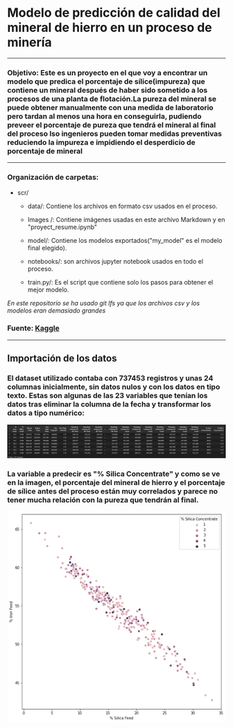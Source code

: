 # **Modelo de predicción de calidad del mineral de hierro en un proceso de minería**

-----

### Objetivo: Este es un proyecto en el que voy a encontrar un modelo que predica el porcentaje de sílice(impureza) que contiene un mineral después de haber sido sometido a los procesos de una planta de flotación.La pureza del mineral se puede obtener manualmente con una medida de laboratorio pero tardan al menos una hora en conseguirla, pudiendo preveer el porcentaje de pureza que tendrá el mineral al final del proceso lso ingenieros pueden tomar medidas preventivas reduciendo la impureza e impidiendo el desperdicio de porcentaje de mineral

-----

### Organización de carpetas: 

* scr/
    * data/: Contiene los archivos en formato csv usados en el proceso.
    
    * Images /: Contiene imágenes usadas en este archivo Markdown y en "proyect_resume.ipynb"

    * model/: Contiene los modelos exportados("my_model" es el modelo final elegido).

    * notebooks/: son archivos jupyter notebook usados en todo el proceso.

    * train.py/: Es el script que contiene solo los pasos para obtener el mejor modelo.


*En este repositorio se ha usado git lfs ya que los archivos csv y los modelos eran demasiado grandes*
### Fuente: [Kaggle](https://www.kaggle.com/datasets/edumagalhaes/quality-prediction-in-a-mining-process)

------
## **Importación de los datos**




### El dataset utilizado contaba con 737453 registros y unas 24 columnas inicialmente, sin datos nulos y con los datos en tipo texto. Estas son algunas de las 23 variables que tenían los datos tras eliminar la columna de la fecha y transformar los datos a tipo numérico:

![Image](scr/Images/columnas.PNG)


### La variable a predecir es "% Silica Concentrate" y como se ve en la imagen, el porcentaje del mineral de hierro y el porcentaje de sílice antes del proceso están muy correlados y parece no tener mucha relación con la pureza que tendrán al final.

![Image](scr/Images/SilicaFeedIronFeed.png)


